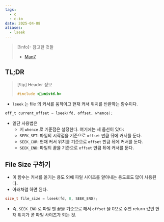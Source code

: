 ```yaml
---
tags:
  - c
  - c-io
date: 2025-04-08
aliases:
  - lseek
---
```

> [!info]- 참고한 것들
> - [Man7](https://man7.org/linux/man-pages/man2/lseek.2.html)

## TL;DR

> [!tip] Header 정보
> ```c
> #include <unistd.h>
> ```

- `lseek` 는 file 의 커서를 움직이고 현재 커서 위치를 반환하는 함수이다.

```c
off_t current_offset = lseek(fd, offset, whence);
```

- 일단 사용법은
	- 저 `whence` 로 기준점은 설정한다. 여기에는 세 옵션이 있다:
	- `SEEK_SET`: 파일의 시작점을 기준으로 `offset` 만큼 뒤에 커서를 둔다.
	- `SEEK_CUR`: 현재 커서 위치를 기준으로 `offset` 만큼 뒤에 커서를 둔다.
	- `SEEK_END`: 파일의 끝을 기준으로 `offset` 만큼 뒤에 커서를 둔다.

## File Size 구하기

- 이 함수는 커서를 옮기는 용도 외에 파일 사이즈를 알아내는 용도로도 많이 사용된다.
- 아래처럼 하면 된다.

```c
size_t file_size = lseek(fd, 0, SEEK_END);
```

- 즉, `SEEK_END` 로 파일 맨 끝을 기준으로 해서 `offset` 을 0으로 주면 return 값인 현재 위치가 곧 파일 사이즈가 되는 것.